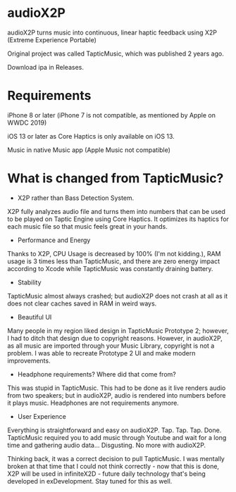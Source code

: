 # audioX2P
audioX2P turns music into continuous, linear haptic feedback using X2P (Extreme Experience Portable)

Original project was called TapticMusic, which was published 2 years ago.

Download ipa in Releases.

# Requirements
iPhone 8 or later (iPhone 7 is not compatible, as mentioned by Apple on WWDC 2019)

iOS 13 or later as Core Haptics is only available on iOS 13.

Music in native Music app (Apple Music not compatible)

# What is changed from TapticMusic?

- X2P rather than Bass Detection System.

X2P fully analyzes audio file and turns them into numbers that can be used to be played on Taptic Engine using Core Haptics. It optimizes its haptics for each music file so that music feels great in your hands.

- Performance and Energy

Thanks to X2P, CPU Usage is decreased by 100% (I'm not kidding.), RAM usage is 3 times less than TapticMusic, and there are zero energy impact according to Xcode while TapticMusic was constantly draining battery.

- Stability

TapticMusic almost always crashed; but audioX2P does not crash at all as it does not clear caches saved in RAM in weird ways.

- Beautiful UI

Many people in my region liked design in TapticMusic Prototype 2; however, I had to ditch that design due to copyright reasons. However, in audioX2P, as all music are imported through your Music Library, copyright is not a problem. I was able to recreate Prototype 2 UI and make modern improvements.

- Headphone requirements? Where did that come from?

This was stupid in TapticMusic. This had to be done as it live renders audio from two speakers; but in audioX2P, audio is rendered into numbers before it plays music. Headphones are not requirements anymore.

- User Experience

Everything is straightforward and easy on audioX2P. Tap. Tap. Tap. Done. TapticMusic required you to add music through Youtube and wait for a long time and gathering audio data... Disgusting. No more with audioX2P.

Thinking back, it was a correct decision to pull TapticMusic. I was mentally broken at that time that I could not think correctly - now that this is done, X2P will be used in infiniteX2D - future daily technology that's being developed in exDevelopment. Stay tuned for this as well.
